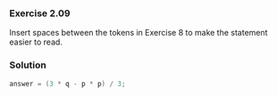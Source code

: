 ### Exercise 2.09
Insert spaces between the tokens in Exercise 8 to make the statement easier to
read.

### Solution
```c
answer = (3 * q - p * p) / 3;
```
